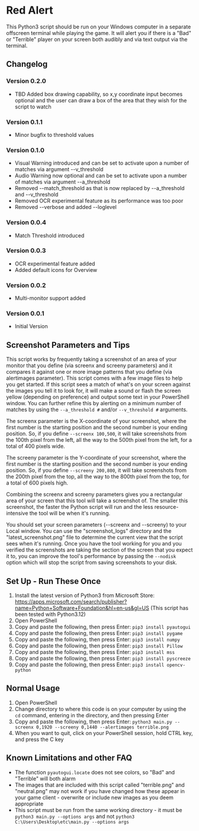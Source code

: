 # Red Alert

This Python3 script should be run on your Windows computer in a separate offscreen terminal while playing the game.  It will alert you if there is a "Bad" or "Terrible" player on your screen both audibly and via text output via the terminal.


## Changelog

### Version 0.2.0
* TBD Added box drawing capability, so x,y coordinate input becomes optional and the user can draw a box of the area that they wish for the script to watch

### Version 0.1.1
* Minor bugfix to threshold values

### Version 0.1.0
* Visual Warning introduced and can be set to activate upon a number of matches via argument --v_threshold
* Audio Warning now optional and can be set to activate upon a number of matches via argument --a_threshold
* Removed --match_threshold as that is now replaced by --a_threshold and --v_threshold
* Removed OCR experimental feature as its performance was too poor
* Removed --verbose and added --loglevel

### Version 0.0.4
* Match Threshold introduced

### Version 0.0.3
* OCR experimental feature added
* Added default icons for Overview

### Version 0.0.2
* Multi-monitor support added

### Version 0.0.1
* Initial Version


## Screenshot Parameters and Tips

This script works by frequently taking a screenshot of an area of your monitor that you define (via screenx and screeny parameters) and it compares it against one or more image patterns that you define (via alertimages parameter).  This script comes with a few image files to help you get started.  If this script sees a match of what's on your screen against the images you tell it to look for, it will make a sound or flash the screen yellow (depending on preference) and output some text in your PowerShell window.  You can further refine this by alerting on a minimum number of matches by using the `--a_threshold #` and/or `--v_threshold #` arguments.

The screenx parameter is the X-coordinate of your screenshot, where the first number is the starting position and the second number is your ending position.  So, if you define `--screenx 100,500`, it will take screenshots from the 100th pixel from the left, all the way to the 500th pixel from the left, for a total of 400 pixels wide.

The screeny parameter is the Y-coordinate of your screenshot, where the first number is the starting position and the second number is your ending position.  So, if you define `--screeny 200,800`, it will take screenshots from the 200th pixel from the top, all the way to the 800th pixel from the top, for a total of 600 pixels high.

Combining the screenx and screeny parameters gives you a rectangular area of your screen that this tool will take a screenshot of.  The smaller this screenshot, the faster the Python script will run and the less resource-intensive the tool will be when it's running.

You should set your screen parameters (--screenx and --screeny) to your Local window.  You can use the "screenshot_logs" directory and the "latest_screenshot.png" file to determine the current view that the script sees when it's running.  Once you have the tool working for you and you verified the screenshots are taking the section of the screen that you expect it to, you can improve the tool's performance by passing the `--nodisk` option which will stop the script from saving screenshots to your disk.


## Set Up - Run These Once

1. Install the latest version of Python3 from Microsoft Store: https://apps.microsoft.com/search/publisher?name=Python+Software+Foundation&hl=en-us&gl=US
(This script has been tested with Python3.12)
2. Open PowerShell
3. Copy and paste the following, then press Enter: `pip3 install pyautogui`
4. Copy and paste the following, then press Enter: `pip3 install pygame`
5. Copy and paste the following, then press Enter: `pip3 install numpy`
6. Copy and paste the following, then press Enter: `pip3 install Pillow`
7. Copy and paste the following, then press Enter: `pip3 install mss`
8. Copy and paste the following, then press Enter: `pip3 install pyscreeze`
9. Copy and paste the following, then press Enter: `pip3 install opencv-python`


## Normal Usage

1. Open PowerShell
2. Change directory to where this code is on your computer by using the `cd` command, entering in the directory, and then pressing Enter
3. Copy and paste the following, then press Enter: `python3 main.py --screenx 0,1920 --screeny 0,1440 --alertimages terrible.png`
4. When you want to quit, click on your PowerShell session, hold CTRL key, and press the C key


## Known Limitations and other FAQ

* The function `pyautogui.locate` does not see colors, so "Bad" and "Terrible" will both alarm
* The images that are included with this script called "terrible.png" and "neutral.png" may not work if you have changed how these appear in your game client - overwrite or include new images as you deem appropriate
* This script must be run from the same working directory - it must be `python3 main.py --options args` and not `python3 C:\Users\Desktop\etc\main.py --options args`
